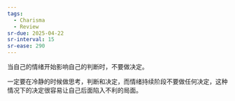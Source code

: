 ```yaml
---
tags:
  - Charisma
  - Review
sr-due: 2025-04-22
sr-interval: 15
sr-ease: 290
---
```

当自己的情绪开始影响自己的判断时，不要做决定。

一定要在冷静的时候做思考，判断和决定，而情绪持续阶段不要做任何决定，这种情况下的决定很容易让自己后面陷入不利的局面。